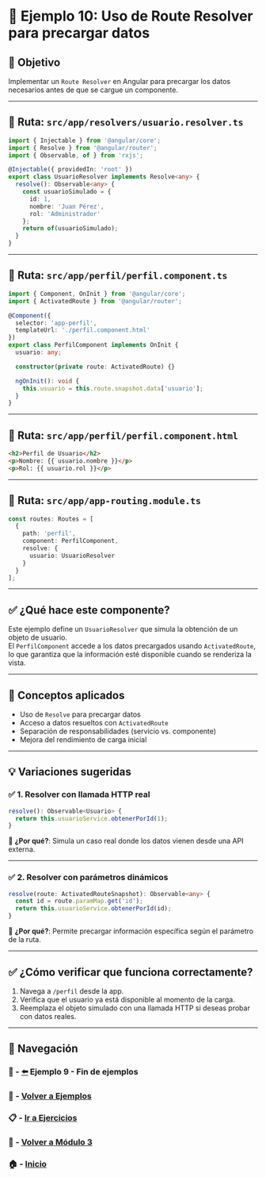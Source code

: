 # 🧪 Ejemplo 10: Uso de Route Resolver para precargar datos

## 🎯 Objetivo  
Implementar un `Route Resolver` en Angular para precargar los datos necesarios antes de que se cargue un componente.

---

## 📁 Ruta: `src/app/resolvers/usuario.resolver.ts`

```ts
import { Injectable } from '@angular/core';
import { Resolve } from '@angular/router';
import { Observable, of } from 'rxjs';

@Injectable({ providedIn: 'root' })
export class UsuarioResolver implements Resolve<any> {
  resolve(): Observable<any> {
    const usuarioSimulado = {
      id: 1,
      nombre: 'Juan Pérez',
      rol: 'Administrador'
    };
    return of(usuarioSimulado);
  }
}
```

---

## 📁 Ruta: `src/app/perfil/perfil.component.ts`

```ts
import { Component, OnInit } from '@angular/core';
import { ActivatedRoute } from '@angular/router';

@Component({
  selector: 'app-perfil',
  templateUrl: './perfil.component.html'
})
export class PerfilComponent implements OnInit {
  usuario: any;

  constructor(private route: ActivatedRoute) {}

  ngOnInit(): void {
    this.usuario = this.route.snapshot.data['usuario'];
  }
}
```

---

## 📁 Ruta: `src/app/perfil/perfil.component.html`

```html
<h2>Perfil de Usuario</h2>
<p>Nombre: {{ usuario.nombre }}</p>
<p>Rol: {{ usuario.rol }}</p>
```

---

## 📁 Ruta: `src/app/app-routing.module.ts`

```ts
const routes: Routes = [
  {
    path: 'perfil',
    component: PerfilComponent,
    resolve: {
      usuario: UsuarioResolver
    }
  }
];
```

---

## ✅ ¿Qué hace este componente?

Este ejemplo define un `UsuarioResolver` que simula la obtención de un objeto de usuario.  
El `PerfilComponent` accede a los datos precargados usando `ActivatedRoute`, lo que garantiza que la información esté disponible cuando se renderiza la vista.

---

## 🧠 Conceptos aplicados

- Uso de `Resolve` para precargar datos
- Acceso a datos resueltos con `ActivatedRoute`
- Separación de responsabilidades (servicio vs. componente)
- Mejora del rendimiento de carga inicial

---

## 💡 Variaciones sugeridas

### ✅ 1. Resolver con llamada HTTP real

```ts
resolve(): Observable<Usuario> {
  return this.usuarioService.obtenerPorId(1);
}
```

📌 **¿Por qué?**: Simula un caso real donde los datos vienen desde una API externa.

---

### ✅ 2. Resolver con parámetros dinámicos

```ts
resolve(route: ActivatedRouteSnapshot): Observable<any> {
  const id = route.paramMap.get('id');
  return this.usuarioService.obtenerPorId(id);
}
```

📌 **¿Por qué?**: Permite precargar información específica según el parámetro de la ruta.

---

## ✅ ¿Cómo verificar que funciona correctamente?

1. Navega a `/perfil` desde la app.
2. Verifica que el usuario ya está disponible al momento de la carga.
3. Reemplaza el objeto simulado con una llamada HTTP si deseas probar con datos reales.

---

## 🔁 Navegación

### 🧪 - [⬅️](./Ejemplo_9.md) Ejemplo 9 - Fin de ejemplos

### 🧪 - [Volver a Ejemplos](../README.md)

### 📋 - [Ir a Ejercicios](../../Ejercicios/README.md)

### 📘 - [Volver a Módulo 3](../../Modulo_3.md)

### 🏠 - [Inicio](../../../README.md)
